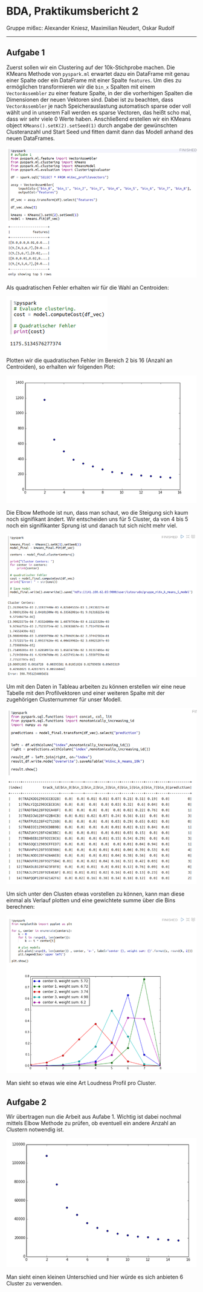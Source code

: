 # BDA, Praktikumsbericht 2

Gruppe mi6xc: Alexander Kniesz, Maximilian Neudert, Oskar Rudolf

---

<script type="text/javascript" src="http://cdn.mathjax.org/mathjax/latest/MathJax.js?config=TeX-AMS-MML_HTMLorMML"></script>
<script type="text/x-mathjax-config">
    MathJax.Hub.Config({ tex2jax: {inlineMath: [['$', '$']]}, messageStyle: "none" });
</script>

## Aufgabe 1

Zuerst sollen wir ein Clustering auf der 10k-Stichprobe machen.
Die KMeans Methode von `pyspark.ml` erwartet dazu ein DataFrame mit genau einer Spalte oder ein DataFrame mit einer Spalte `features`. Um dies zu ermöglichen transformieren wir die `bin_x` Spalten mit einem `VectorAssembler` zu einer feature Spalte, in der die vorherhigen Spalten die Dimensionen der neuen Vektoren sind.
Dabei ist zu beachten, dass `VectorAssembler` je nach Speicherauslastung automatisch sparse oder voll wählt und in unserem Fall werden es sparse Vectoren, das heißt scho mal, dass wir sehr viele 0 Werte haben.
Anschließend erstellen wir ein KMeans object `KMeans().setK(2).setSeed(1)` durch angabe der gewünschten Clusteranzahl und Start Seed und fitten damit dann das Modell anhand des neuen DataFrames.

![image](res/1-00.png)

Als quadratischen Fehler erhalten wir für die Wahl an Centroiden:

![image](res/1-01.png)

Plotten wir die quadratischen Fehler im Bereich 2 bis 16 (Anzahl an Centroiden), so erhalten wir folgenden Plot:

![image](res/1-02.png)

Die Elbow Methode ist nun, dass man schaut, wo die Steigung sich kaum noch signifikant ändert. Wir entscheiden uns für 5 Cluster, da von 4 bis 5 noch ein signifikanter Sprung ist und danach tut sich nicht mehr viel.

![image](res/1-03.png)

Um mit den Daten in Tableau arbeiten zu können erstellen wir eine neue Tabelle mit den Profilvektoren und einer weiteren Spalte mit der zugehörigen Clusternummer für unser Modell.

![image](res/1-04.png)

Um sich unter den Clusten etwas vorstellen zu können, kann man diese einmal als Verlauf plotten und eine gewichtete summe über die Bins berechnen:

![image](res/1-05.png)

Man sieht so etwas wie eine Art Loudness Profil pro Cluster.

## Aufgabe 2

Wir übertragen nun die Arbeit aus Aufabe 1.
Wichtig ist dabei nochmal mittels Elbow Methode zu prüfen, ob eventuell ein andere Anzahl an Clustern notwendig ist.

![image](res/1-06.png)

Man sieht einen kleinen Unterschied und hier würde es sich anbieten 6 Cluster zu verwenden.
